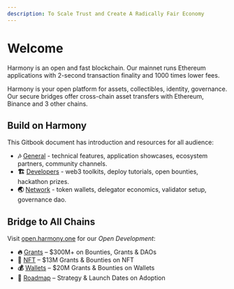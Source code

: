 ```yaml
---
description: To Scale Trust and Create A Radically Fair Economy
---
```


# Welcome

Harmony is an open and fast blockchain. Our mainnet runs Ethereum applications with 2-second transaction finality and 1000 times lower fees.

Harmony is your open platform for assets, collectibles, identity, governance. Our secure bridges offer cross-chain asset transfers with Ethereum, Binance and 3 other chains. 


## Build on Harmony

This Gitbook document has introduction and resources for all audience:

* **🎶** [General](https://docs.harmony.one/home/general/introduction) - technical features, application showcases, ecosystem partners, community channels.
* **🏗️** [Developers](https://docs.harmony.one/home/developers/getting-started) - web3 toolkits, deploy tutorials, open bounties, hackathon prizes.
* **🌏** [Network](https://docs.harmony.one/home/network/wallets) - token wallets, delegator economics, validator setup, governance dao.


## Bridge to All Chains

Visit [open.harmony.one](https://open.harmony.one) for our _Open Development_:

* **🔥** [Grants](https://harmony.one/grants) – $300M+ on Bounties, Grants & DAOs
* **💎** [NFT](https://harmony.one/nft) – $13M Grants & Bounties on NFT
* **💰** [Wallets](https://harmony.one/wallets) – $20M Grants & Bounties on Wallets
* **💪** [Roadmap](https://harmony.one/roadmap) – Strategy & Launch Dates on Adoption



